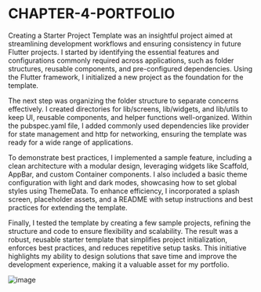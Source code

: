 # CHAPTER-4-PORTFOLIO
Creating a Starter Project Template was an insightful project aimed at streamlining development workflows and ensuring consistency in future Flutter projects. I started by identifying the essential features and configurations commonly required across applications, such as folder structures, reusable components, and pre-configured dependencies. Using the Flutter framework, I initialized a new project as the foundation for the template.

The next step was organizing the folder structure to separate concerns effectively. I created directories for lib/screens, lib/widgets, and lib/utils to keep UI, reusable components, and helper functions well-organized. Within the pubspec.yaml file, I added commonly used dependencies like provider for state management and http for networking, ensuring the template was ready for a wide range of applications.

To demonstrate best practices, I implemented a sample feature, including a clean architecture with a modular design, leveraging widgets like Scaffold, AppBar, and custom Container components. I also included a basic theme configuration with light and dark modes, showcasing how to set global styles using ThemeData. To enhance efficiency, I incorporated a splash screen, placeholder assets, and a README with setup instructions and best practices for extending the template.

Finally, I tested the template by creating a few sample projects, refining the structure and code to ensure flexibility and scalability. The result was a robust, reusable starter template that simplifies project initialization, enforces best practices, and reduces repetitive setup tasks. This initiative highlights my ability to design solutions that save time and improve the development experience, making it a valuable asset for my portfolio.

![image](https://github.com/user-attachments/assets/edb0c3b8-5551-4804-a9ea-1094a914a949)
